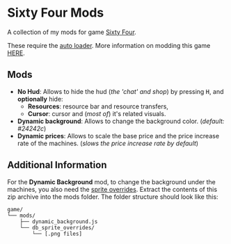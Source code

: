 # Sixty Four Mods

A collection of my mods for game [Sixty Four](https://store.steampowered.com/app/2659900/Sixty_Four/).

These require the [auto loader](https://gist.github.com/NamelessCoder/26be6b5db7480de09f9dfb9e80dee3fe#file-autoloader-js).
More information on modding this game [HERE](https://sixtyfour.game-vault.net/wiki/Modding:Index).

## Mods

- **No Hud**: Allows to hide the hud (_the 'chat' and shop_) by pressing <kbd>H</kbd>, and **optionally** hide:
  - **Resources**: resource bar and resource transfers,
  - **Cursor**: cursor and (_most of_) it's related visuals.
- **Dynamic background**: Allows to change the background color. (_default: #24242c_)
- **Dynamic prices**: Allows to scale the base price and the price increase rate of the machines. (_slows the price increase rate by default_)

## Additional Information

For the **Dynamic Background** mod, to change the background under the machines, you also need the [sprite overrides](https://github.com/RafalBerezin/Sixty_Four_Mods/blob/master/dynamic_background_sprite_overrides.zip).
Extract the contents of this zip archive into the mods folder.
The folder structure should look like this:

```
game/
└── mods/
    ├── dynamic_background.js
    └── db_sprite_overrides/
        └── [.png files]
```
